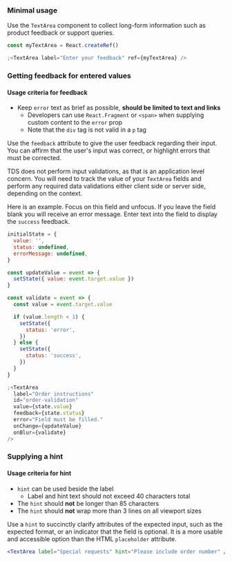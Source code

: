### Minimal usage

Use the `TextArea` component to collect long-form information such as product feedback or support queries.

```jsx
const myTextArea = React.createRef()

;<TextArea label="Enter your feedback" ref={myTextArea} />
```

### Getting feedback for entered values

#### Usage criteria for feedback

- Keep `error` text as brief as possible, **should be limited to text and links**
  - Developers can use `React.Fragment` or `<span>` when supplying custom content to the `error` prop
  - Note that the `div` tag is not valid in a `p` tag

Use the `feedback` attribute to give the user feedback regarding their input. You can affirm that the user's input
was correct, or highlight errors that must be corrected.

TDS does not perform input validations, as that is an application level concern. You will need to track the value of your
`TextArea` fields and perform any required data validations either client side or server side, depending on the context.

Here is an example. Focus on this field and unfocus. If you leave the field blank you will receive an error message. Enter text into the field to display the `success` feedback.

```jsx
initialState = {
  value: '',
  status: undefined,
  errorMessage: undefined,
}

const updateValue = event => {
  setState({ value: event.target.value })
}

const validate = event => {
  const value = event.target.value

  if (value.length < 1) {
    setState({
      status: 'error',
    })
  } else {
    setState({
      status: 'success',
    })
  }
}

;<TextArea
  label="Order instructions"
  id="order-validation"
  value={state.value}
  feedback={state.status}
  error="Field must be filled."
  onChange={updateValue}
  onBlur={validate}
/>
```

### Supplying a hint

#### Usage criteria for hint

- `hint` can be used beside the label
  - Label and hint text should not exceed 40 characters total
- The `hint` should **not** be longer than 85 characters
- The `hint` should **not** wrap more than 3 lines on all viewport sizes

Use a `hint` to succinctly clarify attributes of the expected input, such as the expected format, or an indicator
that the field is optional. It is a more usable and accessible option than the HTML `placeholder` attribute.

```jsx
<TextArea label="Special requests" hint="Please include order number" />
```
